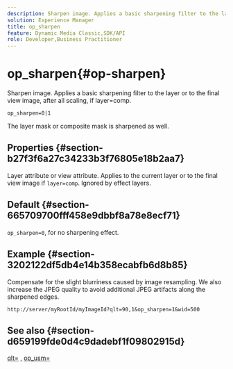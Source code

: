```yaml
---
description: Sharpen image. Applies a basic sharpening filter to the layer or to the final view image, after all scaling, if layer=comp.
solution: Experience Manager
title: op_sharpen
feature: Dynamic Media Classic,SDK/API
role: Developer,Business Practitioner
---
```


# op_sharpen{#op-sharpen}

Sharpen image. Applies a basic sharpening filter to the layer or to the final view image, after all scaling, if layer=comp.

 `op_sharpen=0|1`

The layer mask or composite mask is sharpened as well.

## Properties {#section-b27f3f6a27c34233b3f76805e18b2aa7}

Layer attribute or view attribute. Applies to the current layer or to the final view image if `layer=comp`. Ignored by effect layers.

## Default {#section-665709700fff458e9dbbf8a78e8ecf71}

`op_sharpen=0`, for no sharpening effect.

## Example {#section-3202122df5db4e14b358ecabfb6d8b85}

Compensate for the slight blurriness caused by image resampling. We also increase the JPEG quality to avoid additional JPEG artifacts along the sharpened edges.

`http://server/myRootId/myImageId?qlt=90,1&op_sharpen=1&wid=500`

## See also {#section-d659199fde0d4c9dadebf1f09802915d}

[qlt=](../../../../../is-api/http-ref/image-serving-api-ref/c-http-protocol-reference/c-command-reference/r-is-http-qlt.md#reference-f69ed0758c784b0385d979820546d352) , [op_usm=](../../../../../is-api/http-ref/image-serving-api-ref/c-http-protocol-reference/c-command-reference/r-op-sharpen.md#reference-c32573230c6140f883efdaa201ea8541) 

